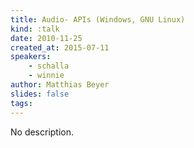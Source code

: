 ```yaml
---
title: Audio- APIs (Windows, GNU Linux)
kind: :talk
date: 2010-11-25
created_at: 2015-07-11
speakers:
    - schalla
    - winnie
author: Matthias Beyer
slides: false
tags:
---
```


No description.
